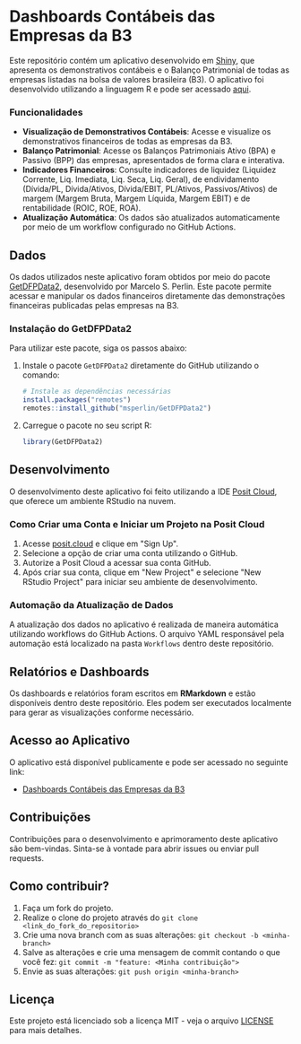 # Dashboards Contábeis das Empresas da B3

Este repositório contém um aplicativo desenvolvido em [Shiny](https://shiny.rstudio.com/), que apresenta os demonstrativos contábeis e o Balanço Patrimonial de todas as empresas listadas na bolsa de valores brasileira (B3). O aplicativo foi desenvolvido utilizando a linguagem R e pode ser acessado [aqui](https://leovnoliveira.shinyapps.io/dashsdabolsa/).

### Funcionalidades

- **Visualização de Demonstrativos Contábeis**: Acesse e visualize os demonstrativos financeiros de todas as empresas da B3.
- **Balanço Patrimonial**: Acesse os Balanços Patrimoniais Ativo (BPA) e Passivo (BPP) das empresas, apresentados de forma clara e interativa.
- **Indicadores Financeiros**: Consulte indicadores de liquidez (Liquidez Corrente, Liq. Imediata, Liq. Seca, Liq. Geral), de endividamento (Dívida/PL, Dívida/Ativos, Dívida/EBIT, PL/Ativos, Passivos/Ativos) de margem (Margem Bruta, Margem Líquida, Margem EBIT) e de rentabilidade (ROIC, ROE, ROA).
- **Atualização Automática**: Os dados são atualizados automaticamente por meio de um workflow configurado no GitHub Actions.

## Dados

Os dados utilizados neste aplicativo foram obtidos por meio do pacote [GetDFPData2](https://github.com/msperlin/GetDFPData2), desenvolvido por Marcelo S. Perlin. Este pacote permite acessar e manipular os dados financeiros diretamente das demonstrações financeiras publicadas pelas empresas na B3.

### Instalação do GetDFPData2

Para utilizar este pacote, siga os passos abaixo:

1. Instale o pacote `GetDFPData2` diretamente do GitHub utilizando o comando:

    ```r
    # Instale as dependências necessárias
    install.packages("remotes")
    remotes::install_github("msperlin/GetDFPData2")
    ```

2. Carregue o pacote no seu script R:

    ```r
    library(GetDFPData2)
    ```

## Desenvolvimento

O desenvolvimento deste aplicativo foi feito utilizando a IDE [Posit Cloud](https://posit.cloud/), que oferece um ambiente RStudio na nuvem.

### Como Criar uma Conta e Iniciar um Projeto na Posit Cloud

1. Acesse [posit.cloud](https://posit.cloud/) e clique em "Sign Up".
2. Selecione a opção de criar uma conta utilizando o GitHub.
3. Autorize a Posit Cloud a acessar sua conta GitHub.
4. Após criar sua conta, clique em "New Project" e selecione "New RStudio Project" para iniciar seu ambiente de desenvolvimento.

### Automação da Atualização de Dados

A atualização dos dados no aplicativo é realizada de maneira automática utilizando workflows do GitHub Actions. O arquivo YAML responsável pela automação está localizado na pasta `Workflows` dentro deste repositório.

## Relatórios e Dashboards

Os dashboards e relatórios foram escritos em **RMarkdown** e estão disponíveis dentro deste repositório. Eles podem ser executados localmente para gerar as visualizações conforme necessário.

## Acesso ao Aplicativo

O aplicativo está disponível publicamente e pode ser acessado no seguinte link:

- [Dashboards Contábeis das Empresas da B3](https://leovnoliveira.shinyapps.io/dashsdabolsa/)

## Contribuições

Contribuições para o desenvolvimento e aprimoramento deste aplicativo são bem-vindas. Sinta-se à vontade para abrir issues ou enviar pull requests.

## Como contribuir?

1. Faça um fork do projeto.
2. Realize o clone do projeto através do `git clone <link_do_fork_do_repositorio>`
3. Crie uma nova branch com as suas alterações: `git checkout -b <minha-branch>`
4. Salve as alterações e crie uma mensagem de commit contando o que você fez: `git commit -m "feature: <Minha contribuição">`
5. Envie as suas alterações: `git push origin <minha-branch>`

## Licença

Este projeto está licenciado sob a licença MIT - veja o arquivo [LICENSE](LICENSE) para mais detalhes.
